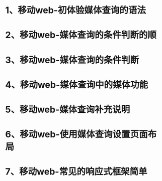# 1、移动web-初体验媒体查询的语法
# 2、移动web-媒体查询的条件判断的顺
# 3、移动web-媒体查询的条件判断
# 4、移动web-媒体查询中的媒体功能
# 5、移动web-媒体查询补充说明
# 6、移动web-使用媒体查询设置页面布局
# 7、移动web-常见的响应式框架简单
